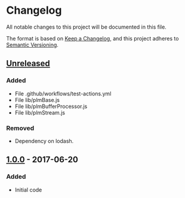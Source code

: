 # Changelog

All notable changes to this project will be documented in this file.

The format is based on [Keep a Changelog](https://keepachangelog.com/en/1.1.0/),
and this project adheres to [Semantic Versioning](https://semver.org/spec/v2.0.0.html).

## [Unreleased]

### Added

- File .github/workflows/test-actions.yml
- File lib/plmBase.js
- File lib/plmBufferProcessor.js
- File lib/plmStream.js

### Removed

- Dependency on lodash.

## [1.0.0] - 2017-06-20

### Added

- Initial code

[Unreleased]: https://github.com/srveit/insteon-plm/compare/v1.0.0...HEAD

[1.0.0]: https://github.com/srveit/insteon-plm/releases/tag/v1.0.0
